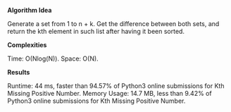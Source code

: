 **Algorithm Idea**

Generate a set from 1 to n + k. 
Get the difference between both sets, 
and return the kth element in such 
list after having it been sorted. 

**Complexities**

Time: O(Nlog(N)).
Space: O(N).

**Results**

Runtime: 44 ms, faster than 94.57% of Python3 online submissions for Kth Missing Positive Number.
Memory Usage: 14.7 MB, less than 9.42% of Python3 online submissions for Kth Missing Positive Number.
